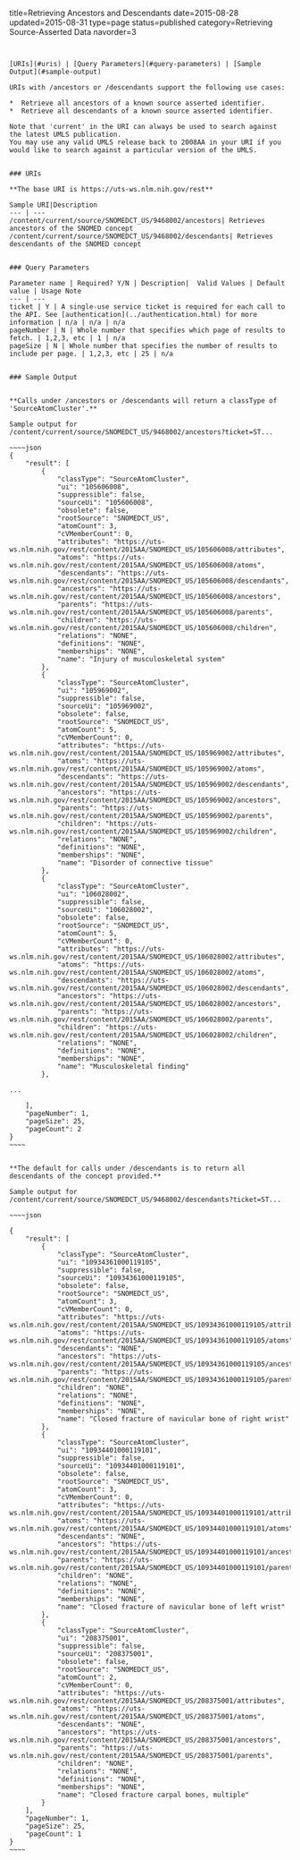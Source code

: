 title=Retrieving Ancestors and Descendants
date=2015-08-28
updated=2015-08-31
type=page
status=published
category=Retrieving Source-Asserted Data
navorder=3
~~~~~~


[URIs](#uris) | [Query Parameters](#query-parameters) | [Sample Output](#sample-output)

URIs with /ancestors or /descendants support the following use cases:

*  Retrieve all ancestors of a known source asserted identifier.
*  Retrieve all descendants of a known source asserted identifier.

Note that 'current' in the URI can always be used to search against the latest UMLS publication.
You may use any valid UMLS release back to 2008AA in your URI if you would like to search against a particular version of the UMLS.


### URIs

**The base URI is https://uts-ws.nlm.nih.gov/rest**

Sample URI|Description
--- | ---
/content/current/source/SNOMEDCT_US/9468002/ancestors| Retrieves ancestors of the SNOMED concept
/content/current/source/SNOMEDCT_US/9468002/descendants| Retrieves descendants of the SNOMED concept


### Query Parameters

Parameter name | Required? Y/N | Description|  Valid Values | Default value | Usage Note
--- | ---
ticket | Y | A single-use service ticket is required for each call to the API. See [authentication](../authentication.html) for more information | n/a | n/a | n/a
pageNumber | N | Whole number that specifies which page of results to fetch. | 1,2,3, etc | 1 | n/a
pageSize | N | Whole number that specifies the number of results to include per page. | 1,2,3, etc | 25 | n/a


### Sample Output


**Calls under /ancestors or /descendants will return a classType of 'SourceAtomCluster'.**

Sample output for /content/current/source/SNOMEDCT_US/9468002/ancestors?ticket=ST...

~~~~json
{
    "result": [
        {
            "classType": "SourceAtomCluster",
            "ui": "105606008",
            "suppressible": false,
            "sourceUi": "105606008",
            "obsolete": false,
            "rootSource": "SNOMEDCT_US",
            "atomCount": 3,
            "cVMemberCount": 0,
            "attributes": "https://uts-ws.nlm.nih.gov/rest/content/2015AA/SNOMEDCT_US/105606008/attributes",
            "atoms": "https://uts-ws.nlm.nih.gov/rest/content/2015AA/SNOMEDCT_US/105606008/atoms",
            "descendants": "https://uts-ws.nlm.nih.gov/rest/content/2015AA/SNOMEDCT_US/105606008/descendants",
            "ancestors": "https://uts-ws.nlm.nih.gov/rest/content/2015AA/SNOMEDCT_US/105606008/ancestors",
            "parents": "https://uts-ws.nlm.nih.gov/rest/content/2015AA/SNOMEDCT_US/105606008/parents",
            "children": "https://uts-ws.nlm.nih.gov/rest/content/2015AA/SNOMEDCT_US/105606008/children",
            "relations": "NONE",
            "definitions": "NONE",
            "memberships": "NONE",
            "name": "Injury of musculoskeletal system"
        },
        {
            "classType": "SourceAtomCluster",
            "ui": "105969002",
            "suppressible": false,
            "sourceUi": "105969002",
            "obsolete": false,
            "rootSource": "SNOMEDCT_US",
            "atomCount": 5,
            "cVMemberCount": 0,
            "attributes": "https://uts-ws.nlm.nih.gov/rest/content/2015AA/SNOMEDCT_US/105969002/attributes",
            "atoms": "https://uts-ws.nlm.nih.gov/rest/content/2015AA/SNOMEDCT_US/105969002/atoms",
            "descendants": "https://uts-ws.nlm.nih.gov/rest/content/2015AA/SNOMEDCT_US/105969002/descendants",
            "ancestors": "https://uts-ws.nlm.nih.gov/rest/content/2015AA/SNOMEDCT_US/105969002/ancestors",
            "parents": "https://uts-ws.nlm.nih.gov/rest/content/2015AA/SNOMEDCT_US/105969002/parents",
            "children": "https://uts-ws.nlm.nih.gov/rest/content/2015AA/SNOMEDCT_US/105969002/children",
            "relations": "NONE",
            "definitions": "NONE",
            "memberships": "NONE",
            "name": "Disorder of connective tissue"
        },
        {
            "classType": "SourceAtomCluster",
            "ui": "106028002",
            "suppressible": false,
            "sourceUi": "106028002",
            "obsolete": false,
            "rootSource": "SNOMEDCT_US",
            "atomCount": 5,
            "cVMemberCount": 0,
            "attributes": "https://uts-ws.nlm.nih.gov/rest/content/2015AA/SNOMEDCT_US/106028002/attributes",
            "atoms": "https://uts-ws.nlm.nih.gov/rest/content/2015AA/SNOMEDCT_US/106028002/atoms",
            "descendants": "https://uts-ws.nlm.nih.gov/rest/content/2015AA/SNOMEDCT_US/106028002/descendants",
            "ancestors": "https://uts-ws.nlm.nih.gov/rest/content/2015AA/SNOMEDCT_US/106028002/ancestors",
            "parents": "https://uts-ws.nlm.nih.gov/rest/content/2015AA/SNOMEDCT_US/106028002/parents",
            "children": "https://uts-ws.nlm.nih.gov/rest/content/2015AA/SNOMEDCT_US/106028002/children",
            "relations": "NONE",
            "definitions": "NONE",
            "memberships": "NONE",
            "name": "Musculoskeletal finding"
        },
        
...

    ],
    "pageNumber": 1,
    "pageSize": 25,
    "pageCount": 2
}
~~~~


**The default for calls under /descendants is to return all descendants of the concept provided.**

Sample output for /content/current/source/SNOMEDCT_US/9468002/descendants?ticket=ST...

~~~~json

{
    "result": [
        {
            "classType": "SourceAtomCluster",
            "ui": "10934361000119105",
            "suppressible": false,
            "sourceUi": "10934361000119105",
            "obsolete": false,
            "rootSource": "SNOMEDCT_US",
            "atomCount": 3,
            "cVMemberCount": 0,
            "attributes": "https://uts-ws.nlm.nih.gov/rest/content/2015AA/SNOMEDCT_US/10934361000119105/attributes",
            "atoms": "https://uts-ws.nlm.nih.gov/rest/content/2015AA/SNOMEDCT_US/10934361000119105/atoms",
            "descendants": "NONE",
            "ancestors": "https://uts-ws.nlm.nih.gov/rest/content/2015AA/SNOMEDCT_US/10934361000119105/ancestors",
            "parents": "https://uts-ws.nlm.nih.gov/rest/content/2015AA/SNOMEDCT_US/10934361000119105/parents",
            "children": "NONE",
            "relations": "NONE",
            "definitions": "NONE",
            "memberships": "NONE",
            "name": "Closed fracture of navicular bone of right wrist"
        },
        {
            "classType": "SourceAtomCluster",
            "ui": "10934401000119101",
            "suppressible": false,
            "sourceUi": "10934401000119101",
            "obsolete": false,
            "rootSource": "SNOMEDCT_US",
            "atomCount": 3,
            "cVMemberCount": 0,
            "attributes": "https://uts-ws.nlm.nih.gov/rest/content/2015AA/SNOMEDCT_US/10934401000119101/attributes",
            "atoms": "https://uts-ws.nlm.nih.gov/rest/content/2015AA/SNOMEDCT_US/10934401000119101/atoms",
            "descendants": "NONE",
            "ancestors": "https://uts-ws.nlm.nih.gov/rest/content/2015AA/SNOMEDCT_US/10934401000119101/ancestors",
            "parents": "https://uts-ws.nlm.nih.gov/rest/content/2015AA/SNOMEDCT_US/10934401000119101/parents",
            "children": "NONE",
            "relations": "NONE",
            "definitions": "NONE",
            "memberships": "NONE",
            "name": "Closed fracture of navicular bone of left wrist"
        },
        {
            "classType": "SourceAtomCluster",
            "ui": "208375001",
            "suppressible": false,
            "sourceUi": "208375001",
            "obsolete": false,
            "rootSource": "SNOMEDCT_US",
            "atomCount": 2,
            "cVMemberCount": 0,
            "attributes": "https://uts-ws.nlm.nih.gov/rest/content/2015AA/SNOMEDCT_US/208375001/attributes",
            "atoms": "https://uts-ws.nlm.nih.gov/rest/content/2015AA/SNOMEDCT_US/208375001/atoms",
            "descendants": "NONE",
            "ancestors": "https://uts-ws.nlm.nih.gov/rest/content/2015AA/SNOMEDCT_US/208375001/ancestors",
            "parents": "https://uts-ws.nlm.nih.gov/rest/content/2015AA/SNOMEDCT_US/208375001/parents",
            "children": "NONE",
            "relations": "NONE",
            "definitions": "NONE",
            "memberships": "NONE",
            "name": "Closed fracture carpal bones, multiple"
        }
    ],
    "pageNumber": 1,
    "pageSize": 25,
    "pageCount": 1
}
~~~~
